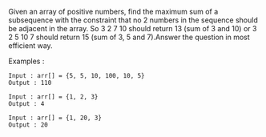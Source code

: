 Given an array of positive numbers, find the maximum sum of a subsequence with the constraint that no 2 numbers in the sequence should be adjacent in the array. So 3 2 7 10 should return 13 (sum of 3 and 10) or 3 2 5 10 7 should return 15 (sum of 3, 5 and 7).Answer the question in most efficient way.

Examples :

    Input : arr[] = {5, 5, 10, 100, 10, 5}
    Output : 110

    Input : arr[] = {1, 2, 3}
    Output : 4

    Input : arr[] = {1, 20, 3}
    Output : 20

